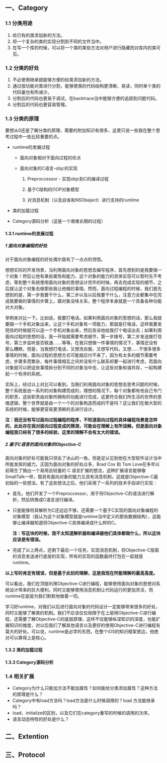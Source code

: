 ## 一、Category

### 1.1 分类用途

1. 给已有的类添加新的方法。
2. 将一个复杂的类的实现分割到不同的文件当中。
3. 在写一个库的时候，可以将一个类的某些方法对用户进行隐藏而对库内的类可见。



### 1.2 分类的好处

1. 不必使用继承就能够方便的给类添加新的方法。
2. 通过按功能对类进行分割，能够使类的代码结构更清晰、易读，同时单个类的代码量也有所减少。
3. 分割后的代码也更易于调试，在backtrace当中能够方便的追踪到问题代码。
4. 分割后的代码也更容易管理。



### 1.3 分类的原理

要想从0还是了解分类的原理，需要的附加知识有很多，这里只说一些我在整个思考过程中一些比较重要的点。

* runtime的发展过程

  * 面向对象相对于面向过程的优点

  * 面向对象的C语言-objc的实现

    1. Preproccessor - 实现objc到C的编译过程

    2. 基于C结构的OOP对象模型
    3. 对消息机制（以及自省和NSObeject）进行支持的runtime

* 类的加载过程

* Category源码分析（这是一个艰难长期的过程）



#### 1.3.1 runtime的发展过程

##### 1 面向对象编程的好处

对于面向对象编程的好处偶尔我有了一点点的领悟。

想想实际的开发场景，当利用面向对象的思想去编写程序，首先想到的是我要搞一个对象！然后让他有某些属性和能力，这个对象的能力的具体实现可以暂时先不考虑，等到整个系统使用面向对象的思想设计完毕的时候，再去完成实现的细节，之后就让这个对象去做那些我让他做的事情。然而，面向过程编程的时候，我们首先想到的是，第一步我要干什么，第二步以及以后我要干什么，注意力全都集中在完成我要做的事情的步骤上，跟对象没啥关系，整个程序本身就是一个具备各种功能对大对象。

举例来对比一下。比如说，我要打电话。如果利用面向对象的思想的话，那么我就要搞一个手机对象出来，让这个手机对象有一项能力，那就是打电话，这样我要发短信的时候就可以造一个手机对象出来，然后告诉他给我打个电话出去；如果利用面向过程的思想的话，我一开始就需要考虑细节，第一步拨号，第二步发送拨打信号，第三步监听是否联通…….等等。在我只想做一件事情的情况下，事情还没有那么糟糕，但是，当我想打电话，又想洗衣服，又想写代码，又想……干很多很多事情的时候，面向过程的思想方式可能就应付不来了，因为有太多的细节需要考虑，步骤多而繁杂，每件事情相互之间并没有什么联系却要一起进行考虑，而面向对象就可以把这些事情拆分到不同的对象当中去，让这些对象和谐共存，一起构建起一个有序的系统。

实际上，经过以上对比可以看到，当我们利用面向对象的思想去思考问题的时候，整个系统是由一系列的对象构建而成的，理想的情况下，每个对象都有他自己专门的职责，这些职责由对象所拥有的功能进行完成，这更符合我们所生活的世界的思维逻辑，整个世界就是由一个一个的对象构造而成的不是吗？这让我们在做大型的系统的时候，能够更容易更清晰的去进行设计。

**注：我还没有写过面向过程编程的程序，不知道面向过程的具体编程场景是怎样的，此处存在我对面向过程变成的猜测，可能会在理解上有所误解。但是面向对象编程我已经有了很多的经验，这里的理解不会有太大的错误。**



##### 2 基于C语言的面向对象的Objective-C

面向对象的好处可能我只领会了冰山的一角，但是足以见到他在大型软件设计当中所能发挥的威力。正因为面向对象的好处众多，Brad Cox 和 Tom Love在多年以前萌生了搞出一个易用且轻量的 C 语言扩展的想法，这种扩展语言能够像SmallTalk一样，既具有面向对象的能力又具有消息机制，这就是Objective-C最初始的一些想法。有了这些想法之后，他们采用了一系列的技术手段进行实现：

* 首先，他们开发了一个Preproccessor，用于将Objective-C的语法进行解析，然后转换成C语言进行编译。

* 只是能够将其解析为C还远远不够，还需要一个基于C实现的面向对象编程的对象模型（我认为这个对象模型就是runtime当中定义的那些数据结构），这能够让编译器知道将Objective-C具体编译成什么样的C。 

  **注：写这块的时候，我不太知道解析器和编译器他们具体都做什么，所以这块应该是有错误。**

* 完成了以上两点，还剩下最后一个任务，实现消息机制，将Objective-C层面的消息发送进行底层的实现，所有的实现的函数最终打包在一起就是runtime。

**以上写的肯定有错误，但是基于此刻的理解，这是我现在所能理解的最高高度。**

可以看出，我们在顶层利用Objective-C进行编程，能够使用面向对象的思想对系统设计带来的巨大便利，同时又能够使用消息机制让代码运行的更加灵活，而runtime在底层为我们默默地做着一切。

学习好runtime，对我们以后进行面向对象的代码设计一定能够带来很多的好处，同时又能够了解类的机制。我们不应该仅仅局限于在上层用Objective-C进行编程，还需要了解Objective-C的底层原理，这样不仅能够纵深知识的深度，也能扩展知识的维度，对以后我们了解其他语言以及更好的使用Objective-C进行编程有莫大的好处。可以说，runtime是必学的东西，在整个iOS的知识框架里边，他绝对可以算得上是核心。

#### 1.3.2  类的加载过程

#### 1.3.3  Category源码分析



### 1.4 相关扩展

* Category为什么只能加方法不能加属性？如何能给分类添加属性？这种方法的原理是什么？
* Category中有load方法吗？load方法是什么时候调用的？load 方法能继承吗？
* load、initialize的区别，以及它们在category重写的时候的调用的次序。
* 语言动态特性的好处是什么？





## 二、Extention

## 三、Protocol







